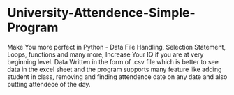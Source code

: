 # University-Attendence-Simple-Program
Make You more perfect in Python - Data File Handling, Selection Statement, Loops, functions and many more, Increase Your IQ if you are at very beginning level.
Data Written in the form of .csv file which is better to see data in the excel sheet and the program supports many feature like adding student in class, removing and finding attendence date on any date and also putting attendece of the day. 

